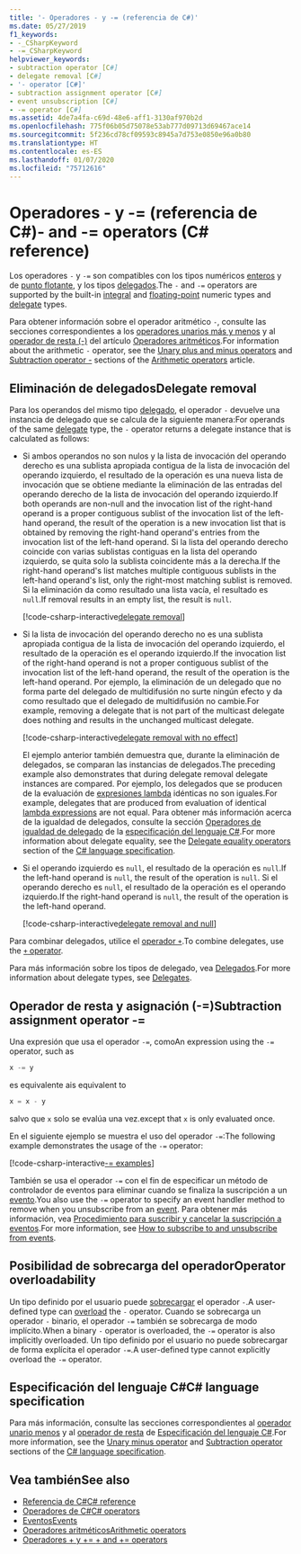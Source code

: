 ```yaml
---
title: '- Operadores - y -= (referencia de C#)'
ms.date: 05/27/2019
f1_keywords:
- -_CSharpKeyword
- -=_CSharpKeyword
helpviewer_keywords:
- subtraction operator [C#]
- delegate removal [C#]
- '- operator [C#]'
- subtraction assignment operator [C#]
- event unsubscription [C#]
- -= operator [C#]
ms.assetid: 4de7a4fa-c69d-48e6-aff1-3130af970b2d
ms.openlocfilehash: 775f06b05d75078e53ab777d09713d69467ace14
ms.sourcegitcommit: 5f236cd78cf09593c8945a7d753e0850e96a0b80
ms.translationtype: HT
ms.contentlocale: es-ES
ms.lasthandoff: 01/07/2020
ms.locfileid: "75712616"
---
```

# <a name="--and---operators-c-reference"></a><span data-ttu-id="93203-102">Operadores - y -= (referencia de C#)</span><span class="sxs-lookup"><span data-stu-id="93203-102">- and -= operators (C# reference)</span></span>

<span data-ttu-id="93203-103">Los operadores `-` y `-=` son compatibles con los tipos numéricos [enteros](../builtin-types/integral-numeric-types.md) y de [punto flotante](../builtin-types/floating-point-numeric-types.md), y los tipos [delegados](../builtin-types/reference-types.md#the-delegate-type).</span><span class="sxs-lookup"><span data-stu-id="93203-103">The `-` and `-=` operators are supported by the built-in [integral](../builtin-types/integral-numeric-types.md) and [floating-point](../builtin-types/floating-point-numeric-types.md) numeric types and [delegate](../builtin-types/reference-types.md#the-delegate-type) types.</span></span>

<span data-ttu-id="93203-104">Para obtener información sobre el operador aritmético `-`, consulte las secciones correspondientes a los [operadores unarios más y menos](arithmetic-operators.md#unary-plus-and-minus-operators) y al [operador de resta (-)](arithmetic-operators.md#subtraction-operator--) del artículo [Operadores aritméticos](arithmetic-operators.md).</span><span class="sxs-lookup"><span data-stu-id="93203-104">For information about the arithmetic `-` operator, see the [Unary plus and minus operators](arithmetic-operators.md#unary-plus-and-minus-operators) and [Subtraction operator -](arithmetic-operators.md#subtraction-operator--) sections of the [Arithmetic operators](arithmetic-operators.md) article.</span></span>

## <a name="delegate-removal"></a><span data-ttu-id="93203-105">Eliminación de delegados</span><span class="sxs-lookup"><span data-stu-id="93203-105">Delegate removal</span></span>

<span data-ttu-id="93203-106">Para los operandos del mismo tipo [delegado](../builtin-types/reference-types.md#the-delegate-type), el operador `-` devuelve una instancia de delegado que se calcula de la siguiente manera:</span><span class="sxs-lookup"><span data-stu-id="93203-106">For operands of the same [delegate](../builtin-types/reference-types.md#the-delegate-type) type, the `-` operator returns a delegate instance that is calculated as follows:</span></span>

- <span data-ttu-id="93203-107">Si ambos operandos no son nulos y la lista de invocación del operando derecho es una sublista apropiada contigua de la lista de invocación del operando izquierdo, el resultado de la operación es una nueva lista de invocación que se obtiene mediante la eliminación de las entradas del operando derecho de la lista de invocación del operando izquierdo.</span><span class="sxs-lookup"><span data-stu-id="93203-107">If both operands are non-null and the invocation list of the right-hand operand is a proper contiguous sublist of the invocation list of the left-hand operand, the result of the operation is a new invocation list that is obtained by removing the right-hand operand's entries from the invocation list of the left-hand operand.</span></span> <span data-ttu-id="93203-108">Si la lista del operando derecho coincide con varias sublistas contiguas en la lista del operando izquierdo, se quita solo la sublista coincidente más a la derecha.</span><span class="sxs-lookup"><span data-stu-id="93203-108">If the right-hand operand's list matches multiple contiguous sublists in the left-hand operand's list, only the right-most matching sublist is removed.</span></span> <span data-ttu-id="93203-109">Si la eliminación da como resultado una lista vacía, el resultado es `null`.</span><span class="sxs-lookup"><span data-stu-id="93203-109">If removal results in an empty list, the result is `null`.</span></span>

  [!code-csharp-interactive[delegate removal](~/samples/csharp/language-reference/operators/SubtractionOperator.cs#DelegateRemoval)]

- <span data-ttu-id="93203-110">Si la lista de invocación del operando derecho no es una sublista apropiada contigua de la lista de invocación del operando izquierdo, el resultado de la operación es el operando izquierdo.</span><span class="sxs-lookup"><span data-stu-id="93203-110">If the invocation list of the right-hand operand is not a proper contiguous sublist of the invocation list of the left-hand operand, the result of the operation is the left-hand operand.</span></span> <span data-ttu-id="93203-111">Por ejemplo, la eliminación de un delegado que no forma parte del delegado de multidifusión no surte ningún efecto y da como resultado que el delegado de multidifusión no cambie.</span><span class="sxs-lookup"><span data-stu-id="93203-111">For example, removing a delegate that is not part of the multicast delegate does nothing and results in the unchanged multicast delegate.</span></span>

  [!code-csharp-interactive[delegate removal with no effect](~/samples/csharp/language-reference/operators/SubtractionOperator.cs#DelegateRemovalNoChange)]

  <span data-ttu-id="93203-112">El ejemplo anterior también demuestra que, durante la eliminación de delegados, se comparan las instancias de delegados.</span><span class="sxs-lookup"><span data-stu-id="93203-112">The preceding example also demonstrates that during delegate removal delegate instances are compared.</span></span> <span data-ttu-id="93203-113">Por ejemplo, los delegados que se producen de la evaluación de [expresiones lambda](../../programming-guide/statements-expressions-operators/lambda-expressions.md) idénticas no son iguales.</span><span class="sxs-lookup"><span data-stu-id="93203-113">For example, delegates that are produced from evaluation of identical [lambda expressions](../../programming-guide/statements-expressions-operators/lambda-expressions.md) are not equal.</span></span> <span data-ttu-id="93203-114">Para obtener más información acerca de la igualdad de delegados, consulte la sección [Operadores de igualdad de delegado](~/_csharplang/spec/expressions.md#delegate-equality-operators) de la [especificación del lenguaje C#](~/_csharplang/spec/introduction.md).</span><span class="sxs-lookup"><span data-stu-id="93203-114">For more information about delegate equality, see the [Delegate equality operators](~/_csharplang/spec/expressions.md#delegate-equality-operators) section of the [C# language specification](~/_csharplang/spec/introduction.md).</span></span>

- <span data-ttu-id="93203-115">Si el operando izquierdo es `null`, el resultado de la operación es `null`.</span><span class="sxs-lookup"><span data-stu-id="93203-115">If the left-hand operand is `null`, the result of the operation is `null`.</span></span> <span data-ttu-id="93203-116">Si el operando derecho es `null`, el resultado de la operación es el operando izquierdo.</span><span class="sxs-lookup"><span data-stu-id="93203-116">If the right-hand operand is `null`, the result of the operation is the left-hand operand.</span></span>

  [!code-csharp-interactive[delegate removal and null](~/samples/csharp/language-reference/operators/SubtractionOperator.cs#DelegateRemovalAndNull)]

<span data-ttu-id="93203-117">Para combinar delegados, utilice el [operador `+`](addition-operator.md#delegate-combination).</span><span class="sxs-lookup"><span data-stu-id="93203-117">To combine delegates, use the [`+` operator](addition-operator.md#delegate-combination).</span></span>

<span data-ttu-id="93203-118">Para más información sobre los tipos de delegado, vea [Delegados](../../programming-guide/delegates/index.md).</span><span class="sxs-lookup"><span data-stu-id="93203-118">For more information about delegate types, see [Delegates](../../programming-guide/delegates/index.md).</span></span>

## <a name="subtraction-assignment-operator--"></a><span data-ttu-id="93203-119">Operador de resta y asignación (-=)</span><span class="sxs-lookup"><span data-stu-id="93203-119">Subtraction assignment operator -=</span></span>

<span data-ttu-id="93203-120">Una expresión que usa el operador `-=`, como</span><span class="sxs-lookup"><span data-stu-id="93203-120">An expression using the `-=` operator, such as</span></span>

```csharp
x -= y
```

<span data-ttu-id="93203-121">es equivalente a</span><span class="sxs-lookup"><span data-stu-id="93203-121">is equivalent to</span></span>

```csharp
x = x - y
```

<span data-ttu-id="93203-122">salvo que `x` solo se evalúa una vez.</span><span class="sxs-lookup"><span data-stu-id="93203-122">except that `x` is only evaluated once.</span></span>

<span data-ttu-id="93203-123">En el siguiente ejemplo se muestra el uso del operador `-=`:</span><span class="sxs-lookup"><span data-stu-id="93203-123">The following example demonstrates the usage of the `-=` operator:</span></span>

[!code-csharp-interactive[-= examples](~/samples/csharp/language-reference/operators/SubtractionOperator.cs#SubtractAndAssign)]

<span data-ttu-id="93203-124">También se usa el operador `-=` con el fin de especificar un método de controlador de eventos para eliminar cuando se finaliza la suscripción a un [evento](../keywords/event.md).</span><span class="sxs-lookup"><span data-stu-id="93203-124">You also use the `-=` operator to specify an event handler method to remove when you unsubscribe from an [event](../keywords/event.md).</span></span> <span data-ttu-id="93203-125">Para obtener más información, vea [Procedimiento para suscribir y cancelar la suscripción a eventos](../../programming-guide/events/how-to-subscribe-to-and-unsubscribe-from-events.md).</span><span class="sxs-lookup"><span data-stu-id="93203-125">For more information, see [How to subscribe to and unsubscribe from events](../../programming-guide/events/how-to-subscribe-to-and-unsubscribe-from-events.md).</span></span>

## <a name="operator-overloadability"></a><span data-ttu-id="93203-126">Posibilidad de sobrecarga del operador</span><span class="sxs-lookup"><span data-stu-id="93203-126">Operator overloadability</span></span>

<span data-ttu-id="93203-127">Un tipo definido por el usuario puede [sobrecargar](operator-overloading.md) el operador `-`.</span><span class="sxs-lookup"><span data-stu-id="93203-127">A user-defined type can [overload](operator-overloading.md) the `-` operator.</span></span> <span data-ttu-id="93203-128">Cuando se sobrecarga un operador `-` binario, el operador `-=` también se sobrecarga de modo implícito.</span><span class="sxs-lookup"><span data-stu-id="93203-128">When a binary `-` operator is overloaded, the `-=` operator is also implicitly overloaded.</span></span> <span data-ttu-id="93203-129">Un tipo definido por el usuario no puede sobrecargar de forma explícita el operador `-=`.</span><span class="sxs-lookup"><span data-stu-id="93203-129">A user-defined type cannot explicitly overload the `-=` operator.</span></span>

## <a name="c-language-specification"></a><span data-ttu-id="93203-130">Especificación del lenguaje C#</span><span class="sxs-lookup"><span data-stu-id="93203-130">C# language specification</span></span>

<span data-ttu-id="93203-131">Para más información, consulte las secciones correspondientes al [operador unario menos](~/_csharplang/spec/expressions.md#unary-minus-operator) y al [operador de resta](~/_csharplang/spec/expressions.md#subtraction-operator) de [Especificación del lenguaje C#](~/_csharplang/spec/introduction.md).</span><span class="sxs-lookup"><span data-stu-id="93203-131">For more information, see the [Unary minus operator](~/_csharplang/spec/expressions.md#unary-minus-operator) and [Subtraction operator](~/_csharplang/spec/expressions.md#subtraction-operator) sections of the [C# language specification](~/_csharplang/spec/introduction.md).</span></span>

## <a name="see-also"></a><span data-ttu-id="93203-132">Vea también</span><span class="sxs-lookup"><span data-stu-id="93203-132">See also</span></span>

- [<span data-ttu-id="93203-133">Referencia de C#</span><span class="sxs-lookup"><span data-stu-id="93203-133">C# reference</span></span>](../index.md)
- [<span data-ttu-id="93203-134">Operadores de C#</span><span class="sxs-lookup"><span data-stu-id="93203-134">C# operators</span></span>](index.md)
- [<span data-ttu-id="93203-135">Eventos</span><span class="sxs-lookup"><span data-stu-id="93203-135">Events</span></span>](../../programming-guide/events/index.md)
- [<span data-ttu-id="93203-136">Operadores aritméticos</span><span class="sxs-lookup"><span data-stu-id="93203-136">Arithmetic operators</span></span>](arithmetic-operators.md)
- [<span data-ttu-id="93203-137">Operadores + y += </span><span class="sxs-lookup"><span data-stu-id="93203-137">+ and += operators</span></span>](addition-operator.md)
